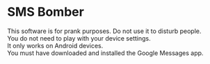 # SMS Bomber

This software is for prank purposes. Do not use it to disturb people.
<br>
You do not need to play with your device settings.
<br>
It only works on Android devices.
<br>
You must have downloaded and installed the Google Messages app.
